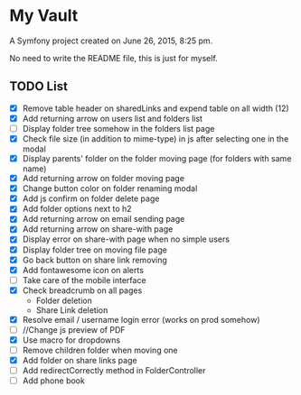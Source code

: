 My Vault
=====

A Symfony project created on June 26, 2015, 8:25 pm.

No need to write the README file, this is just for myself.

TODO List
-----
- [x] Remove table header on sharedLinks and expend table on all width (12)
- [x] Add returning arrow on users list and folders list
- [ ] Display folder tree somehow in the folders list page
- [x] Check file size (in addition to mime-type) in js after selecting one in the modal
- [x] Display parents' folder on the folder moving page (for folders with same name)
- [x] Add returning arrow on folder moving page
- [x] Change button color on folder renaming modal
- [x] Add js confirm on folder delete page
- [x] Add folder options next to h2
- [x] Add returning arrow on email sending page
- [x] Add returning arrow on share-with page
- [x] Display error on share-with page when no simple users
- [x] Display folder tree on moving file page
- [x] Go back button on share link removing
- [x] Add fontawesome icon on alerts
- [ ] Take care of the mobile interface
- [x] Check breadcrumb on all pages
  - Folder deletion
  - Share Link deletion
- [x] Resolve email / username login error (works on prod somehow)
- [ ] //Change js preview of PDF
- [x] Use macro for dropdowns
- [ ] Remove children folder when moving one
- [x] Add folder on share links page
- [ ] Add redirectCorrectly method in FolderController
- [ ] Add phone book